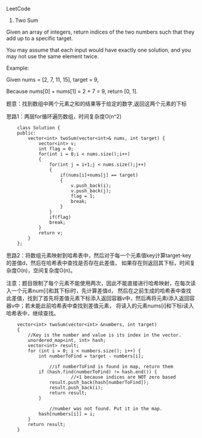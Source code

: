 LeetCode 

1. Two Sum

Given an array of integers, return indices of the two numbers such that they add up to a specific target.

You may assume that each input would have exactly one solution, and you may not use the same element twice.

Example:

Given nums = [2, 7, 11, 15], target = 9,

Because nums[0] + nums[1] = 2 + 7 = 9,
return [0, 1].

题意：找到数组中两个元素之和的结果等于给定的数字,返回这两个元素的下标

思路1：两层for循环遍历数组，时间复杂度O(n^2)

		class Solution {
		public:
		    vector<int> twoSum(vector<int>& nums, int target) {
		        vector<int> v;
				int flag = 0;
				for(int i = 0;i < nums.size();i++)
				{
					for(int j = i+1;j < nums.size();j++)
					{
						if(nums[i]+nums[j] == target)
						{
							v.push_back(i);
							v.push_back(j);
							flag = 1;
							break;
						}	
					}
					if(flag)
					break;
				}
				return v;
		    }
		};
思路2：将数组元素映射到哈希表中，然后对于每一个元素值key计算target-key的差值d，然后在哈希表中查找是否存在此差值，
如果存在则返回其下标，时间复杂度O(n)，空间复杂度O(n)。

注意：题目限制了每个元素不能使用两次，因此不能直接进行哈希映射，在每次读入一个元素num[i]和其下标i时，先计算差值d，
然后在之前生成的哈希表中查找此差值，找到了首先将差值元素下标添入返回容器v中，然后再将元素i添入返回容器v中；若未能此前哈希表中查找到差值元素，
将读入的元素nums[i]和下标i读入哈希表中，继续查找。

		vector<int> twoSum(vector<int> &numbers, int target)
		{
		    //Key is the number and value is its index in the vector.
			unordered_map<int, int> hash;
			vector<int> result;
			for (int i = 0; i < numbers.size(); i++) {
				int numberToFind = target - numbers[i];
		
		            //if numberToFind is found in map, return them
				if (hash.find(numberToFind) != hash.end()) {
		                    //+1 because indices are NOT zero based
					result.push_back(hash[numberToFind]);
					result.push_back(i);			
					return result;
				}
		
		            //number was not found. Put it in the map.
				hash[numbers[i]] = i;
			}
			return result;
		}
